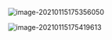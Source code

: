 ![image-20210115175356050](C:\Users\wangyuqin\AppData\Roaming\Typora\typora-user-images\image-20210115175356050.png)

![image-20210115175419613](C:\Users\wangyuqin\AppData\Roaming\Typora\typora-user-images\image-20210115175419613.png)